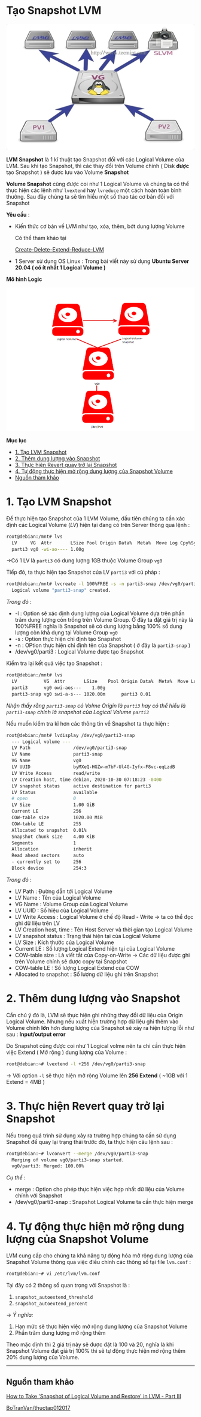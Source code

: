 # Tạo Snapshot LVM

![Snapshot-LVM/Untitled.png](Snapshot-LVM/Untitled.png)

**LVM Snapshot** là 1 kĩ thuật tạo Snapshot đối với các Logical Volume của LVM. Sau khi tạo Snapshot, thì các thay đổi trên Volume chính ( Disk **được** tạo Snapshot ) sẽ được lưu vào Volume **Snapshot**

**Volume Snapshot** cũng được coi như 1 Logical Volume và chúng ta có thể thực hiện các lệnh như `lvextend` hay `lvreduce` một cách hoàn toàn bình thường. Sau đây chúng ta sẽ tìm hiểu một số thao tác cơ bản đối với Snapshot

**Yêu cầu** :

- Kiến thức cơ bản về LVM như tạo, xóa, thêm, bớt dung lượng Volume

    Có thể tham khảo tại 

    [Create-Delete-Extend-Reduce-LVM](Create-Delete-Extend-Reduce-LVM.md)

- 1 Server sử dụng OS Linux : Trong bài viết này sử dụng **Ubuntu Server 20.04 ( có ít nhất 1 Logical Volume )**

**Mô hình Logic** 

![Snapshot-LVM/Untitled%201.png](Snapshot-LVM/Untitled%201.png)

**Mục lục**
   * [1. Tạo LVM Snapshot](#1-tạo-lvm-snapshot)
   * [2. Thêm dung lượng vào Snapshot](#2-thêm-dung-lượng-vào-snapshot)
   * [3. Thực hiện Revert quay trở lại Snapshot](#3-thực-hiện-revert-quay-trở-lại-snapshot)
   * [4. Tự động thực hiện mở rộng dung lượng của Snapshot Volume](#4-tự-động-thực-hiện-mở-rộng-dung-lượng-của-snapshot-volume)
   * [Nguồn tham khảo](#nguồn-tham-khảo)


# 1. Tạo LVM Snapshot

Để thực hiện tạo Snapshot của 1 LVM Volume, đầu tiên chúng ta cần xác định các Logical Volume (*LV*) hiện tại đang có trên Server thông qua lệnh :

```bash
root@debian:/mnt# lvs
  LV     VG  Attr       LSize Pool Origin Data%  Meta%  Move Log Cpy%Sync Convert
  parti3 vg0 -wi-ao---- 1.00g
```

→Có 1 LV là `parti3` có dung lượng 1GB thuộc Volume Group `vg0`

Tiếp đó, ta thực hiện tạo Snapshot của LV `parti3` với cú pháp :

```bash
root@debian:/mnt# lvcreate -l 100%FREE -s -n parti3-snap /dev/vg0/parti3
  Logical volume "parti3-snap" created.
```

*Trong đó* :

- -l : Option sẽ xác định dung lượng của Logical Volume dựa trên phần trăm dung lượng còn trống trên Volume Group. Ở đây ta đặt giá trị này là 100%FREE nghĩa là Snapshot sẽ có dung lượng bằng 100% số dung lượng còn khả dụng tại Volume Group `vg0`
- -s : Option thực hiện chỉ định tạo Snapshot
- -n : OPtion thực hiện chỉ định tên của Snapshot ( ở đây là `parti3-snap` )
- /dev/vg0/parti3 :  Logical Volume được tạo Snapshot

Kiểm tra lại kết quả việc tạo Snapshot :

```bash
root@debian:/mnt# lvs
  LV          VG  Attr       LSize    Pool Origin Data%  Meta%  Move Log Cpy%Sync Convert
  parti3      vg0 owi-aos---    1.00g
  parti3-snap vg0 swi-a-s--- 1020.00m      parti3 0.01
```

*Nhận thấy rằng `parti3-snap` có Volme Origin là `parti3` hay có thể hiểu là `parti3-snap` chính là snapshot của Logical Volume `parti3`*

Nếu muốn kiểm tra kĩ hơn các thông tin về Snapshot ta thực hiện :

```bash
root@debian:/mnt# lvdisplay /dev/vg0/parti3-snap
  --- Logical volume ---
  LV Path                /dev/vg0/parti3-snap
  LV Name                parti3-snap
  VG Name                vg0
  LV UUID                byMXeQ-HGZw-m7bF-Ul4G-Iyfx-F8vc-eqLzdB
  LV Write Access        read/write
  LV Creation host, time debian, 2020-10-30 07:18:23 -0400
  LV snapshot status     active destination for parti3
  LV Status              available
  # open                 0
  LV Size                1.00 GiB
  Current LE             256
  COW-table size         1020.00 MiB
  COW-table LE           255
  Allocated to snapshot  0.01%
  Snapshot chunk size    4.00 KiB
  Segments               1
  Allocation             inherit
  Read ahead sectors     auto
  - currently set to     256
  Block device           254:3
```

*Trong đó* :

- LV Path : Đường dẫn tới Logical Volume
- LV Name : Tên của Logical Volume
- VG Name : Volume Group của Logical Volume
- LV UUID : Số hiệu của Logical Volume
- LV Write Access : Logical Volume ở chế độ Read - Write → ta có thể đọc ghi dữ liệu trên LV
- LV Creation host, time : Tên Host Server và thời gian tạo Logical Volume
- LV snapshot status : Trạng thái hiện tại của Logical Volume
- LV Size : Kích thước của Logical Volume
- Current LE : Số lượng Logical Extend hiện tại của Logical Volume
- COW-table size : Là viết tắt của Copy-on-Write → Các dữ liệu được ghi trên Volume chính sẽ được copy tại Snapshot
- COW-table LE : Số lượng Logical Extend của COW
- Allocated to snapshot  : Số lượng dữ liệu ghi trên Snapshot

# 2. Thêm dung lượng vào Snapshot

Cần chú ý đó là, LVM sẽ thực hiện ghi những thay đổi dữ liệu của Origin Logical Volume. Nhưng nếu xuất hiện trường hợp dữ liệu ghi thêm vào Volume chính **lớn** hơn dung lượng của Snapshot sẽ xảy ra hiện tượng lỗi như sau : **Input/output error**

Do Snapshot cũng được coi như 1 Logical volme nên ta chỉ cần thực hiện việc Extend ( Mở rộng ) dung lượng của Volume :

```bash
root@debian:~# lvextend -l +256 /dev/vg0/parti3-snap
```

→ Với option `-l` sẽ thực hiện mở rộng Volume lên **256 Extend** ( ~1GB với 1 Extend = 4MB )

# 3. Thực hiện Revert quay trở lại Snapshot

Nếu trong quá trình sử dụng xảy ra trường hợp chúng ta cần sử dụng Snapshot để quay lại trạng thái trước đó, ta thực hiện câu lệnh sau :

```bash
root@debian:~# lvconvert --merge /dev/vg0/parti3-snap
  Merging of volume vg0/parti3-snap started.
  vg0/parti3: Merged: 100.00%
```

*Cụ thể* :

- merge : Option cho phép thực hiện việc hợp nhất dữ liệu của Volume chính với Snapshot
- /dev/vg0/parti3-snap : Snapshot Logical Volume ta cần thực hiện merge

# 4. Tự động thực hiện mở rộng dung lượng của Snapshot Volume

LVM cung cấp cho chúng ta khả năng tự động hóa mở rộng dung lượng của Snapshot Volume thông qua việc điều chỉnh các thông số tại file `lvm.conf` :

```bash
root@debian:~# vi /etc/lvm/lvm.conf
```

Tại đây có 2 thông số quan trọng với Snapshot là : 

1. `snapshot_autoextend_threshold`
2. `snapshot_autoextend_percent` 

→ *Ý nghĩa:* 

1. Hạn mức sẽ thực hiện việc mở rộng dung lượng của Snapshot Volume
2. Phần trăm dung lượng mở rộng thêm 

Theo mặc định thì 2 giá trị này sẽ được đặt là 100 và 20, nghĩa là khi Snapshot Volume đạt giá trị 100% thì sẽ tự động thực hiện mở rộng thêm 20% dung lượng của Volume.

---

## Nguồn tham khảo

[How to Take 'Snapshot of Logical Volume and Restore' in LVM - Part III](https://www.tecmint.com/take-snapshot-of-logical-volume-and-restore-in-lvm/)

[BoTranVan/thuctap012017](https://github.com/BoTranVan/thuctap012017/blob/master/TVBO/docs/LVM/docs/lvm-snapshot.md)
